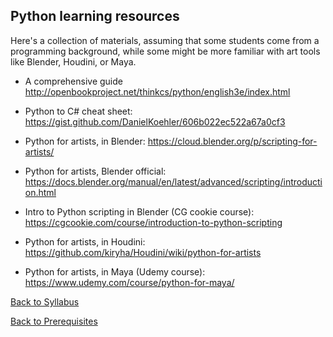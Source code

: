 ## Python learning resources
Here's a collection of materials, assuming that some students come from a programming background, while some might be more familiar with art tools like Blender, Houdini, or Maya.

 * A comprehensive guide http://openbookproject.net/thinkcs/python/english3e/index.html

 * Python to C# cheat sheet: https://gist.github.com/DanielKoehler/606b022ec522a67a0cf3

 * Python for artists, in Blender: https://cloud.blender.org/p/scripting-for-artists/

 * Python for artists, Blender official: https://docs.blender.org/manual/en/latest/advanced/scripting/introduction.html

 * Intro to Python scripting in Blender (CG cookie course): https://cgcookie.com/course/introduction-to-python-scripting

 * Python for artists, in Houdini: https://github.com/kiryha/Houdini/wiki/python-for-artists

 * Python for artists, in Maya (Udemy course): https://www.udemy.com/course/python-for-maya/


 [Back to Syllabus](../Syllabus.md)
 
 [Back to Prerequisites](Prerequisites.md)
